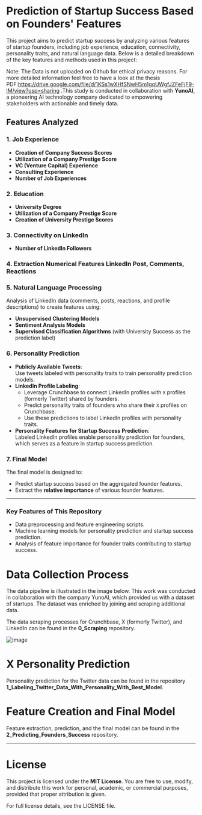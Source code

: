 # **Prediction of Startup Success Based on Founders' Features**

This project aims to predict startup success by analyzing various features of startup founders, including job experience, education, connectivity, personality traits, and natural language data. Below is a detailed breakdown of the key features and methods used in this project:

Note: The Data is not uploaded on Github for ethical privacy reasons. For more detailed information feel free to have a look at the thesis PDF:https://drive.google.com/file/d/1KSs1wXHfSNwH5m1gqUWgfJZFeFjF9-lM/view?usp=sharing .This study is conducted in collaboration with **YunoAI**, a pioneering AI technology company dedicated to empowering stakeholders with actionable and timely data.

## **Features Analyzed**

### **1. Job Experience**
- **Creation of Company Success Scores**
- **Utilization of a Company Prestige Score**
- **VC (Venture Capital) Experience**
- **Consulting Experience**
- **Number of Job Experiences**

### **2. Education**
- **University Degree**
- **Utilization of a Company Prestige Score**
- **Creation of University Prestige Scores**

### **3. Connectivity on LinkedIn**
- **Number of LinkedIn Followers**

### **4. Extraction Numerical Features LinkedIn Post, Comments, Reactions**
### **5. Natural Language Processing**
Analysis of LinkedIn data (comments, posts, reactions, and profile descriptions) to create features using:
- **Unsupervised Clustering Models**
- **Sentiment Analysis Models**
- **Supervised Classification Algorithms** (with University Success as the prediction label)
### **6. Personality Prediction**
- **Publicly Available Tweets**:  
  Use tweets labeled with personality traits to train personality prediction models.
- **LinkedIn Profile Labeling**:  
  - Leverage Crunchbase to connect LinkedIn profiles with `X` profiles (formerly Twitter) shared by founders.
  - Predict personality traits of founders who share their `X` profiles on Crunchbase.
  - Use these predictions to label LinkedIn profiles with personality traits.
- **Personality Features for Startup Success Prediction**:  
  Labeled LinkedIn profiles enable personality prediction for founders, which serves as a feature in startup success prediction.
### **7. Final Model**
The final model is designed to:
- Predict startup success based on the aggregated founder features.
- Extract the **relative importance** of various founder features.
---
### **Key Features of This Repository**
- Data preprocessing and feature engineering scripts.
- Machine learning models for personality prediction and startup success prediction.
- Analysis of feature importance for founder traits contributing to startup success.

# **Data Collection Process**

The data pipeline is illustrated in the image below. This work was conducted in collaboration with the company YunoAI, which provided us with a dataset of startups. The dataset was enriched by joining and scraping additional data. 

The data scraping processes for Crunchbase, X (formerly Twitter), and LinkedIn can be found in the **0_Scraping** repository.

![image](https://github.com/user-attachments/assets/e2e6bd7f-ea92-48a1-8bad-afcd20a74d61)

# **X Personality Prediction**
Personality prediction for the Twitter data can be found in the repository **1_Labeling_Twitter_Data_With_Personality_With_Best_Model**.

# **Feature Creation and Final Model**
Feature extraction, prediction, and the final model can be found in the **2_Predicting_Founders_Success** repository.

---

# License
This project is licensed under the **MIT License**. You are free to use, modify, and distribute this work for personal, academic, or commercial purposes, provided that proper attribution is given.

For full license details, see the LICENSE file.


